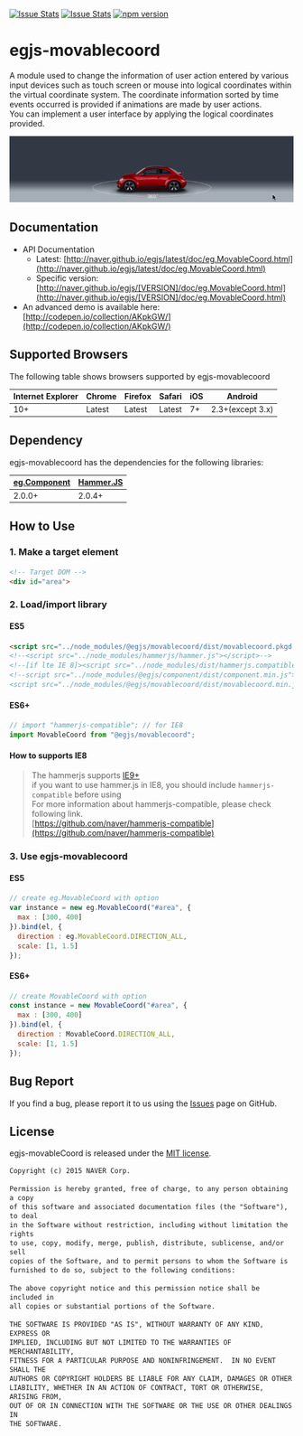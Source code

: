 [![Issue Stats](http://issuestats.com/github/naver/egjs-movablecoord/badge/pr?style=flat)](http://issuestats.com/github/naver/egjs-movablecoord)
[![Issue Stats](http://issuestats.com/github/naver/egjs-movablecoord/badge/issue?style=flat)](http://issuestats.com/github/naver/egjs-movablecoord)
[![npm version](https://badge.fury.io/js/%40egjs%2Fmovablecoord.svg)](https://badge.fury.io/js/%40egjs%2Fmovablecoord)

# egjs-movablecoord
A module used to change the information of user action entered by various input devices such as touch screen or mouse into logical coordinates within the virtual coordinate system. The coordinate information sorted by time events occurred is provided if animations are made by user actions.  
You can implement a user interface by applying the logical coordinates provided. 

![](demo/assets/image/360car.gif)

## Documentation
* API Documentation
    - Latest: [http://naver.github.io/egjs/latest/doc/eg.MovableCoord.html](http://naver.github.io/egjs/latest/doc/eg.MovableCoord.html)
    - Specific version: [http://naver.github.io/egjs/[VERSION]/doc/eg.MovableCoord.html](http://naver.github.io/egjs/[VERSION]/doc/eg.MovableCoord.html)
* An advanced demo is available here: [http://codepen.io/collection/AKpkGW/](http://codepen.io/collection/AKpkGW/)

## Supported Browsers
The following table shows browsers supported by egjs-movablecoord

|Internet Explorer|Chrome|Firefox|Safari|iOS|Android|
|---|---|---|---|---|---|
|10+|Latest|Latest|Latest|7+|2.3+(except 3.x)|


## Dependency
egjs-movablecoord has the dependencies for the following libraries:

|[eg.Component]()|[Hammer.JS](http://hammerjs.github.io/)|
|----|----|
|2.0.0+|2.0.4+|

## How to Use
### 1. Make a target element
```html
<!-- Target DOM -->
<div id="area">
```

### 2. Load/import library 
#### ES5
```html
<script src="../node_modules/@egjs/movablecoord/dist/movablecoord.pkgd.min.js"></script>
<!--<script src="../node_modules/hammerjs/hammer.js"></script>-->
<!--[if lte IE 8]><script src="../node_modules/dist/hammerjs.compatible.min.js"></script> <![endif]-->
<!--script src="../node_modules/@egjs/component/dist/component.min.js"></script>
<script src="../node_modules/@egjs/movablecoord/dist/movablecoord.min.js"></script>-->
```

#### ES6+
```js
// import "hammerjs-compatible"; // for IE8
import MovableCoord from "@egjs/movablecoord";
```

#### How to supports IE8  

> The hammerjs supports [IE9+](http://hammerjs.github.io/browser-support/)  
if you want to use hammer.js in IE8, you should include `hammerjs-compatible` before using  
For more information about hammerjs-compatible, please check following link.  
[https://github.com/naver/hammerjs-compatible](https://github.com/naver/hammerjs-compatible)


### 3. Use egjs-movablecoord
#### ES5
```javascript
// create eg.MovableCoord with option
var instance = new eg.MovableCoord("#area", {
  max : [300, 400]
}).bind(el, {
  direction : eg.MovableCoord.DIRECTION_ALL,
  scale: [1, 1.5]
});
```
#### ES6+
```js
// create MovableCoord with option
const instance = new MovableCoord("#area", {
  max : [300, 400]
}).bind(el, {
  direction : MovableCoord.DIRECTION_ALL,
  scale: [1, 1.5]
});
```

## Bug Report

If you find a bug, please report it to us using the [Issues](https://github.com/naver/egjs-movablecoord/issues) page on GitHub.


## License
egjs-movableCoord is released under the [MIT license](http://naver.github.io/egjs/license.txt).

```
Copyright (c) 2015 NAVER Corp.

Permission is hereby granted, free of charge, to any person obtaining a copy
of this software and associated documentation files (the "Software"), to deal
in the Software without restriction, including without limitation the rights
to use, copy, modify, merge, publish, distribute, sublicense, and/or sell
copies of the Software, and to permit persons to whom the Software is
furnished to do so, subject to the following conditions:

The above copyright notice and this permission notice shall be included in
all copies or substantial portions of the Software.

THE SOFTWARE IS PROVIDED "AS IS", WITHOUT WARRANTY OF ANY KIND, EXPRESS OR
IMPLIED, INCLUDING BUT NOT LIMITED TO THE WARRANTIES OF MERCHANTABILITY,
FITNESS FOR A PARTICULAR PURPOSE AND NONINFRINGEMENT.  IN NO EVENT SHALL THE
AUTHORS OR COPYRIGHT HOLDERS BE LIABLE FOR ANY CLAIM, DAMAGES OR OTHER
LIABILITY, WHETHER IN AN ACTION OF CONTRACT, TORT OR OTHERWISE, ARISING FROM,
OUT OF OR IN CONNECTION WITH THE SOFTWARE OR THE USE OR OTHER DEALINGS IN
THE SOFTWARE.
```
